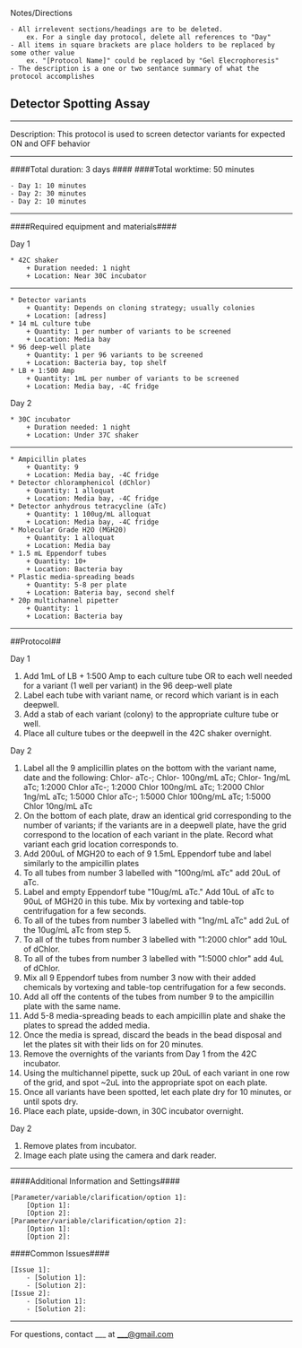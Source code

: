 Notes/Directions 

    - All irrelevent sections/headings are to be deleted. 
        ex. For a single day protocol, delete all references to "Day" 
    - All items in square brackets are place holders to be replaced by some other value
        ex. "[Protocol Name]" could be replaced by "Gel Elecrophoresis"
    - The description is a one or two sentance summary of what the protocol accomplishes



Detector Spotting Assay
--------------
- - - - - - - - - - - - - - - - - - - - - - - - - - - - - - - - - - - - - - - - - - - -
Description: This protocol is used to screen detector variants for expected ON and OFF behavior

- - - - - - - - - - - - - - - - - - - - - - - - - - - - - - - - - - - - - - - - - - - -
####Total duration: 3 days ####
####Total worktime: 50 minutes

    - Day 1: 10 minutes
    - Day 2: 30 minutes
    - Day 2: 10 minutes
    
- - - - - - - - - - - - - - - - - - - - - - - - - - - - - - - - - - - - - - - - - - - -

####Required equipment and materials####

Day 1

    * 42C shaker
        + Duration needed: 1 night
        + Location: Near 30C incubator
  
------

    * Detector variants
        + Quantity: Depends on cloning strategy; usually colonies
        + Location: [adress]
    * 14 mL culture tube
        + Quantity: 1 per number of variants to be screened
        + Location: Media bay
    * 96 deep-well plate
        + Quantity: 1 per 96 variants to be screened
        + Location: Bacteria bay, top shelf
    * LB + 1:500 Amp
        + Quantity: 1mL per number of variants to be screened
        + Location: Media bay, -4C fridge
  
Day 2

    * 30C incubator
        + Duration needed: 1 night
        + Location: Under 37C shaker
        
---------

        
    * Ampicillin plates
        + Quantity: 9
        + Location: Media bay, -4C fridge
    * Detector chloramphenicol (dChlor)
        + Quantity: 1 alloquat
        + Location: Media bay, -4C fridge
    * Detector anhydrous tetracycline (aTc)
        + Quantity: 1 100ug/mL alloquat
        + Location: Media bay, -4C fridge
    * Molecular Grade H2O (MGH20)
        + Quantity: 1 alloquat
        + Location: Media bay
    * 1.5 mL Eppendorf tubes
        + Quantity: 10+
        + Location: Bacteria bay
    * Plastic media-spreading beads
        + Quantity: 5-8 per plate
        + Location: Bateria bay, second shelf
    * 20p multichannel pipetter
        + Quantity: 1
        + Location: Bacteria bay
- - - - - - - - - - - - - - - - - - - - - - - - - - - - - - - - - - - - - - - - - - - - 

##Protocol##

Day 1

1. Add 1mL of LB + 1:500 Amp to each culture tube OR to each well needed for a variant (1 well per variant) in the 96 deep-well plate
2. Label each tube with variant name, or record which variant is in each deepwell.
3. Add a stab of each variant (colony) to the appropriate culture tube or well.
4. Place all culture tubes or the deepwell in the 42C shaker overnight.

Day 2

1. Label all the 9 amplicillin plates on the bottom with the variant name, date and the following: Chlor- aTc-; Chlor- 100ng/mL aTc; Chlor- 1ng/mL aTc; 1:2000 Chlor aTc-; 1:2000 Chlor 100ng/mL aTc; 1:2000 Chlor 1ng/mL aTc; 1:5000 Chlor aTc-; 1:5000 Chlor 100ng/mL aTc; 1:5000 Chlor 10ng/mL aTc
2. On the bottom of each plate, draw an identical grid corresponding to the number of variants; if the variants are in a deepwell plate, have the grid correspond to the location of each variant in the plate. Record what variant each grid location corresponds to.
3. Add 200uL of MGH20 to each of 9 1.5mL Eppendorf tube and label similarly to the ampicillin plates
4. To all tubes from number 3 labelled with "100ng/mL aTc" add 20uL of aTc.
5. Label and empty Eppendorf tube "10ug/mL aTc." Add 10uL of aTc to 90uL of MGH20 in this tube. Mix by vortexing and table-top centrifugation for a few seconds.
6. To all of the tubes from number 3 labelled with "1ng/mL aTc" add 2uL of the 10ug/mL aTc from step 5.
7. To all of the tubes from number 3 labelled with "1:2000 chlor" add 10uL of dChlor.
8. To all of the tubes from number 3 labelled with "1:5000 chlor" add 4uL of dChlor.
9. Mix all 9 Eppendorf tubes from number 3 now with their added chemicals by vortexing and table-top centrifugation for a few seconds.
10. Add all off the contents of the tubes from number 9 to the ampicillin plate with the same name.
11. Add 5-8 media-spreading beads to each ampicillin plate and shake the plates to spread the added media.
12. Once the media is spread, discard the beads in the bead disposal and let the plates sit with their lids on for 20 minutes.
13. Remove the overnights of the variants from Day 1 from the 42C incubator. 
14. Using the multichannel pipette, suck up 20uL of each variant in one row of the grid, and spot ~2uL into the appropriate spot on each plate.
15. Once all variants have been spotted, let each plate dry for 10 minutes, or until spots dry.
16. Place each plate, upside-down, in 30C incubator overnight.

Day 2

1. Remove plates from incubator.
2. Image each plate using the camera and dark reader.

- - - - - - - - - - - - - - - - - - - - - - - - - - - - - - - - - - - - - - - - - - - - 
    
    
####Additional Information and Settings####

    [Parameter/variable/clarification/option 1]:
        [Option 1]:
        [Option 2]:
    [Parameter/variable/clarification/option 2]:
        [Option 1]:
        [Option 2]:


####Common Issues####

    [Issue 1]:
        - [Solution 1]:
        - [Solution 2]:
    [Issue 2]:
        - [Solution 1]:
        - [Solution 2]:
- - - - - - - - - - - - - - - - - - - - - - - - - - - - - - - - - - - - - - - - - - - - 
       
For questions, contact ___ at ___@gmail.com    
